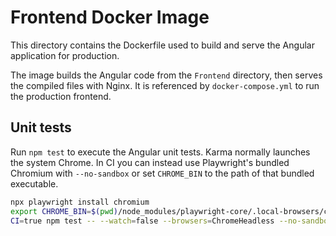 # Frontend Docker Image

This directory contains the Dockerfile used to build and serve the Angular application for production.

The image builds the Angular code from the `Frontend` directory, then serves the compiled files with Nginx. It is referenced by `docker-compose.yml` to run the production frontend.

## Unit tests

Run `npm test` to execute the Angular unit tests. Karma normally launches the system Chrome. In CI you can instead use Playwright's bundled Chromium with `--no-sandbox` or set `CHROME_BIN` to the path of that bundled executable.

```bash
npx playwright install chromium
export CHROME_BIN=$(pwd)/node_modules/playwright-core/.local-browsers/chromium-*/chrome-linux/chrome
CI=true npm test -- --watch=false --browsers=ChromeHeadless --no-sandbox
```
